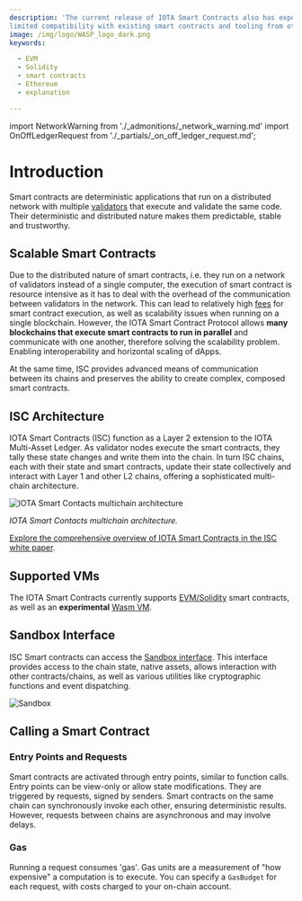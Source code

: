 ```yaml
---
description: 'The current release of IOTA Smart Contracts also has experimental support for EVM/Solidity, providing
limited compatibility with existing smart contracts and tooling from other EVM based chains like Ethereum.'
image: /img/logo/WASP_logo_dark.png
keywords:

  - EVM
  - Solidity
  - smart contracts
  - Ethereum
  - explanation

---
```

import NetworkWarning from './_admonitions/_network_warning.md'
import OnOffLedgerRequest from './_partials/_on_off_ledger_request.md';

# Introduction

<NetworkWarning/>

Smart contracts are deterministic applications that run on a distributed network with multiple
[validators](explanations/validators.md) that execute and validate the same code.
Their deterministic and distributed nature makes them predictable, stable and trustworthy.

## Scalable Smart Contracts

Due to the distributed nature of smart contracts, i.e. they run on a network of validators instead of a single computer,
the execution of smart contract is resource intensive as it has to deal with the overhead of the communication between validators in the network.
This can lead to relatively high [fees](#gas) for smart contract execution, as well as scalability issues when running on 
a single blockchain. However, the IOTA Smart Contract Protocol allows **many blockchains that execute smart contracts to
run in parallel** and communicate with one another, therefore solving the scalability problem. Enabling interoperability and horizontal scaling of dApps.

At the same time, ISC provides advanced means of communication between its chains and preserves the ability to create
complex, composed smart contracts.

## ISC Architecture

IOTA Smart Contracts (ISC) function as a Layer 2 extension to the IOTA Multi-Asset Ledger.
As validator nodes execute the smart contracts, they tally these state changes and write them into the chain.
In turn ISC chains, each with their state and smart contracts, update their state collectively and interact with Layer 1
and other L2 chains, offering a sophisticated multi-chain architecture.

![IOTA Smart Contacts multichain architecture](/img/multichain.png 'Click to see the full-size image.')

_IOTA Smart Contacts multichain architecture._

[Explore the comprehensive overview of IOTA Smart Contracts in the ISC white paper](https://files.iota.org/papers/ISC_WP_Nov_10_2021.pdf).

## Supported VMs

The IOTA Smart Contracts currently
supports [EVM/Solidity](getting-started/languages-and-vms.md#evmsolidity-based-smart-contracts)
smart contracts, as well as an **experimental** [Wasm VM](getting-started/languages-and-vms.md#wasm-vm-for-isc).

## Sandbox Interface

ISC Smart contracts can access the [Sandbox interface](explanations/sandbox.md). 
This interface provides access to the chain state, native assets, allows interaction with other contracts/chains, as 
well as various utilities like cryptographic functions and event dispatching.

![Sandbox](/img/sandbox.png)

## Calling a Smart Contract

### Entry Points and Requests

Smart contracts are activated through entry points, similar to function calls. Entry points can be view-only or allow state
modifications. They are triggered by requests, signed by senders. Smart contracts on the same chain can
synchronously invoke each other, ensuring deterministic results. However, requests between chains are asynchronous and
may involve delays.

### Gas

Running a request consumes 'gas'. Gas units are a measurement of "how expensive" a computation is to execute. You can specify a `GasBudget` 
for each request, with costs charged to your on-chain account. 

<OnOffLedgerRequest/>
